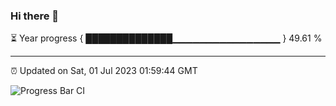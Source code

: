 ### Hi there 👋

⏳ Year progress { ██████████████▁▁▁▁▁▁▁▁▁▁▁▁▁▁▁▁ } 49.61 %

---

⏰ Updated on Sat, 01 Jul 2023 01:59:44 GMT

![Progress Bar CI](https://github.com/ZhaoGui/ZhaoGui/workflows/Progress%20Bar%20CI/badge.svg)
